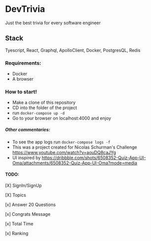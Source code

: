 # DevTrivia
Just the best trivia for every software engineer

## Stack
Tyescript, React, Graphql, ApolloClient, Docker, PostgresQL, Redis

### Requirements:

 - Docker
 - A browser

### How to start!

  - Make a clone of this repository
  - CD into the folder of the project
  - run ```docker-compose up -d```
  - Go to your browser on localhost:4000 and enjoy

##### Other commentaries:

 - To see the app logs run ```docker-compose logs -f```
 - This was a project created for Nicolas Schurman's Challenge https://www.youtube.com/watch?v=aouDQ8caJYg
  - UI inspired by https://dribbble.com/shots/6508352-Quiz-App-UI-Oma/attachments/6508352-Quiz-App-UI-Oma?mode=media 

 #### TODO:

 [X] SignIn/SignUp

 [X] Topics

 [x] Answer 20 Questions

 [x] Congrats Message

 [x] Total Time

 [x] Ranking